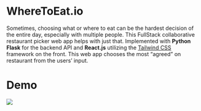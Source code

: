 # WhereToEat.io

Sometimes, choosing what or where to eat can be the hardest decision of the entire day, especially with multiple people. This FullStack collaborative restaurant picker web app helps with just that. Implemented with **Python Flask** for the backend API and **React.js** utilizing the [Tailwind CSS](https://tailwindcss.com/) framework on the front. This web app chooses the most “agreed” on restaurant from the users’ input.

# Demo

<img src="Img/demo.gif">

